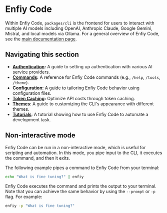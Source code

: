 # Enfiy Code

Within Enfiy Code, `packages/cli` is the frontend for users to interact with multiple AI models including OpenAI, Anthropic Claude, Google Gemini, Mistral, and local models via Ollama. For a general overview of Enfiy Code, see the [main documentation page](../index.md).

## Navigating this section

- **[Authentication](./authentication.md):** A guide to setting up authentication with various AI service providers.
- **[Commands](./commands.md):** A reference for Enfiy Code commands (e.g., `/help`, `/tools`, `/theme`).
- **[Configuration](./configuration.md):** A guide to tailoring Enfiy Code behavior using configuration files.
- **[Token Caching](./token-caching.md):** Optimize API costs through token caching.
- **[Themes](./themes.md)**: A guide to customizing the CLI's appearance with different themes.
- **[Tutorials](tutorials.md)**: A tutorial showing how to use Enfiy Code to automate a development task.

## Non-interactive mode

Enfiy Code can be run in a non-interactive mode, which is useful for scripting and automation. In this mode, you pipe input to the CLI, it executes the command, and then it exits.

The following example pipes a command to Enfiy Code from your terminal:

```bash
echo "What is fine tuning?" | enfiy
```

Enfiy Code executes the command and prints the output to your terminal. Note that you can achieve the same behavior by using the `--prompt` or `-p` flag. For example:

```bash
enfiy -p "What is fine tuning?"
```
